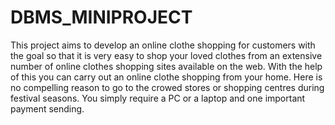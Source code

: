 # DBMS_MINIPROJECT
This project aims to develop an online clothe shopping for customers with the goal so that it is very easy to shop your loved clothes from an extensive number of online clothes shopping sites available on the web. With the help of this you can carry out an online clothe shopping from your home. Here is no compelling reason to go to the crowed stores or shopping centres during festival seasons. You simply require a PC or a laptop and one important payment sending.
